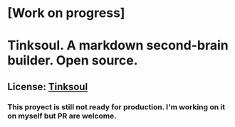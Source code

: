 # [Work on progress] 
# Tinksoul. A markdown second-brain builder. Open source.
## License: [Tinksoul](LICENSE.md)
### This proyect is still not ready for production. I'm working on it on myself but PR are welcome.

